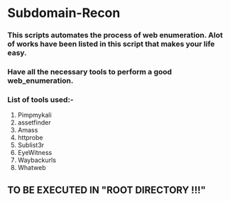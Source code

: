 # Subdomain-Recon

### This scripts automates the process of web enumeration. Alot of works have been listed in this script that makes your life easy.

### Have all the necessary tools to perform a good web_enumeration.

### List of tools used:-

  1. Pimpmykali
  2. assetfinder
  3. Amass
  4. httprobe
  5. Sublist3r
  6. EyeWitness
  7. Waybackurls
  8. Whatweb
  
## TO BE EXECUTED IN "ROOT DIRECTORY !!!"
